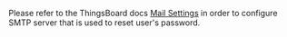 
Please refer to the ThingsBoard docs [Mail Settings](https://thingsboard.io/docs/user-guide/ui/mail-settings/) in 
order to configure SMTP server that is used to reset user's password.  
